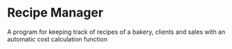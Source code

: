 # Recipe Manager
A program for keeping track of recipes of a bakery, clients and sales with an automatic cost calculation function
